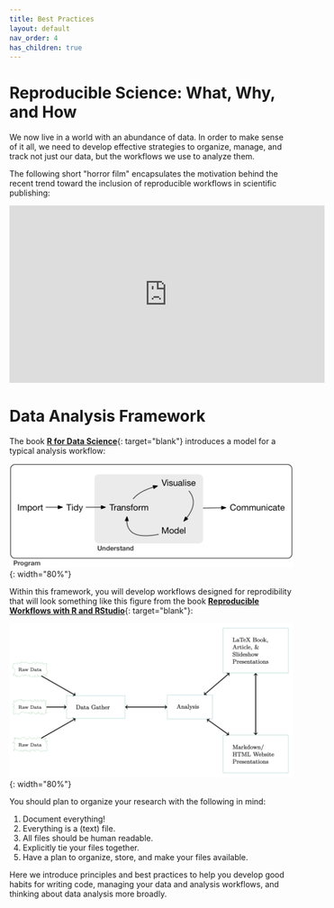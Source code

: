 ```yaml
---
title: Best Practices
layout: default
nav_order: 4
has_children: true
---
```


# Reproducible Science: What, Why, and How

We now live in a world with an abundance of data. In order to make sense of it all, we need to develop effective strategies to organize, manage, and track not just our data, but the workflows we use to analyze them.

The following short "horror film" encapsulates the motivation behind the recent trend toward the inclusion of reproducible workflows in scientific publishing:

<iframe width="560" height="315" src="https://www.youtube.com/embed/s3JldKoA0zw" title="YouTube video player" frameborder="0" allow="accelerometer; autoplay; clipboard-write; encrypted-media; gyroscope; picture-in-picture" allowfullscreen></iframe>

# Data Analysis Framework

The book [**R for Data Science**](https://r4ds.had.co.nz/introduction.html){: target="blank"} introduces a model for a typical analysis workflow:

![Data science model](images/data-science.png){: width="80%"}

Within this framework, you will develop workflows designed for reprodibility that will look something like this figure from the book [**Reproducible Workflows with R and RStudio**](https://englianhu.files.wordpress.com/2016/01/reproducible-research-with-r-and-studio-2nd-edition.pdf){: target="blank"}:

![Data science workflow](images/workflow.png){: width="80%"}

You should plan to organize your research with the following in mind: 

1. Document everything!
2. Everything is a (text) file.
3. All files should be human readable.
4. Explicitly tie your files together.
5. Have a plan to organize, store, and make your files available.

Here we introduce principles and best practices to help you develop good habits for writing code, managing your data and analysis workflows, and thinking about data analysis more broadly.
